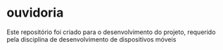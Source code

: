# ouvidoria
Este repositório foi criado para o desenvolvimento do projeto, requerido pela disciplina de desenvolvimento de dispositivos móveis
